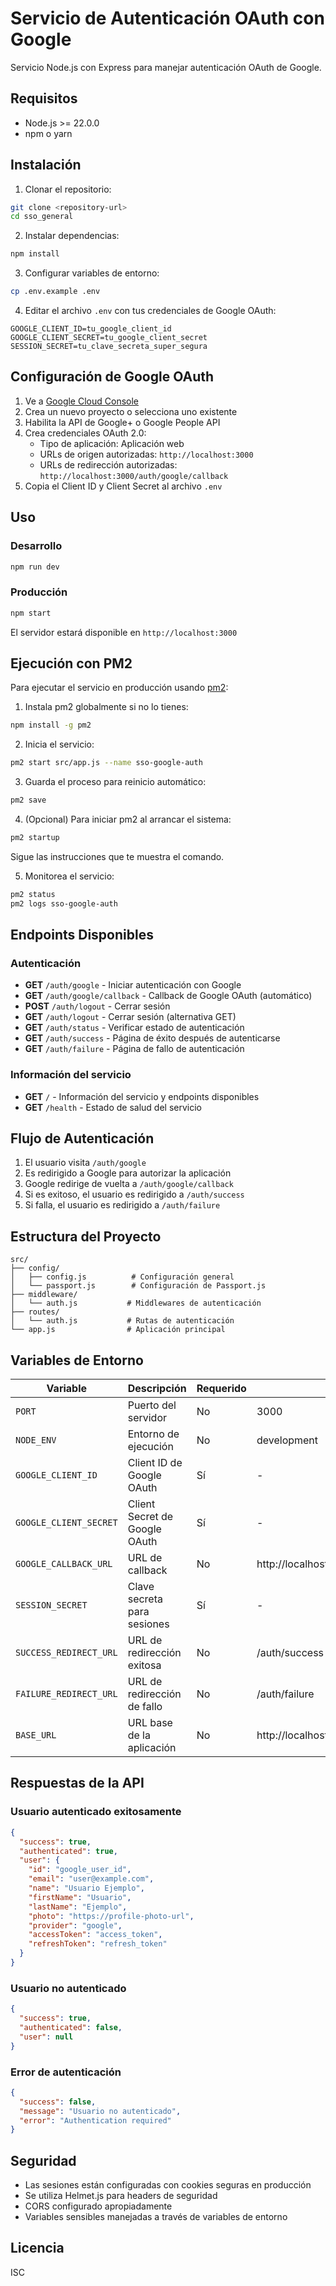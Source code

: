 # Servicio de Autenticación OAuth con Google

Servicio Node.js con Express para manejar autenticación OAuth de Google.

## Requisitos

- Node.js >= 22.0.0
- npm o yarn

## Instalación

1. Clonar el repositorio:
```bash
git clone <repository-url>
cd sso_general
```

2. Instalar dependencias:
```bash
npm install
```

3. Configurar variables de entorno:
```bash
cp .env.example .env
```

4. Editar el archivo `.env` con tus credenciales de Google OAuth:
```env
GOOGLE_CLIENT_ID=tu_google_client_id
GOOGLE_CLIENT_SECRET=tu_google_client_secret
SESSION_SECRET=tu_clave_secreta_super_segura
```

## Configuración de Google OAuth

1. Ve a [Google Cloud Console](https://console.cloud.google.com/)
2. Crea un nuevo proyecto o selecciona uno existente
3. Habilita la API de Google+ o Google People API
4. Crea credenciales OAuth 2.0:
   - Tipo de aplicación: Aplicación web
   - URLs de origen autorizadas: `http://localhost:3000`
   - URLs de redirección autorizadas: `http://localhost:3000/auth/google/callback`
5. Copia el Client ID y Client Secret al archivo `.env`

## Uso

### Desarrollo
```bash
npm run dev
```

### Producción
```bash
npm start
```

El servidor estará disponible en `http://localhost:3000`

## Ejecución con PM2

Para ejecutar el servicio en producción usando [pm2](https://pm2.keymetrics.io/):

1. Instala pm2 globalmente si no lo tienes:
  ```bash
  npm install -g pm2
  ```

2. Inicia el servicio:
  ```bash
  pm2 start src/app.js --name sso-google-auth
  ```

3. Guarda el proceso para reinicio automático:
  ```bash
  pm2 save
  ```

4. (Opcional) Para iniciar pm2 al arrancar el sistema:
  ```bash
  pm2 startup
  ```
  Sigue las instrucciones que te muestra el comando.

5. Monitorea el servicio:
  ```bash
  pm2 status
  pm2 logs sso-google-auth
  ```

## Endpoints Disponibles

### Autenticación

- **GET** `/auth/google` - Iniciar autenticación con Google
- **GET** `/auth/google/callback` - Callback de Google OAuth (automático)
- **POST** `/auth/logout` - Cerrar sesión
- **GET** `/auth/logout` - Cerrar sesión (alternativa GET)
- **GET** `/auth/status` - Verificar estado de autenticación
- **GET** `/auth/success` - Página de éxito después de autenticarse
- **GET** `/auth/failure` - Página de fallo de autenticación

### Información del servicio

- **GET** `/` - Información del servicio y endpoints disponibles
- **GET** `/health` - Estado de salud del servicio

## Flujo de Autenticación

1. El usuario visita `/auth/google`
2. Es redirigido a Google para autorizar la aplicación
3. Google redirige de vuelta a `/auth/google/callback`
4. Si es exitoso, el usuario es redirigido a `/auth/success`
5. Si falla, el usuario es redirigido a `/auth/failure`

## Estructura del Proyecto

```
src/
├── config/
│   ├── config.js          # Configuración general
│   └── passport.js        # Configuración de Passport.js
├── middleware/
│   └── auth.js           # Middlewares de autenticación
├── routes/
│   └── auth.js           # Rutas de autenticación
└── app.js                # Aplicación principal
```

## Variables de Entorno

| Variable | Descripción | Requerido | Default |
|----------|-------------|-----------|---------|
| `PORT` | Puerto del servidor | No | 3000 |
| `NODE_ENV` | Entorno de ejecución | No | development |
| `GOOGLE_CLIENT_ID` | Client ID de Google OAuth | Sí | - |
| `GOOGLE_CLIENT_SECRET` | Client Secret de Google OAuth | Sí | - |
| `GOOGLE_CALLBACK_URL` | URL de callback | No | http://localhost:3000/auth/google/callback |
| `SESSION_SECRET` | Clave secreta para sesiones | Sí | - |
| `SUCCESS_REDIRECT_URL` | URL de redirección exitosa | No | /auth/success |
| `FAILURE_REDIRECT_URL` | URL de redirección de fallo | No | /auth/failure |
| `BASE_URL` | URL base de la aplicación | No | http://localhost:3000 |

## Respuestas de la API

### Usuario autenticado exitosamente
```json
{
  "success": true,
  "authenticated": true,
  "user": {
    "id": "google_user_id",
    "email": "user@example.com",
    "name": "Usuario Ejemplo",
    "firstName": "Usuario",
    "lastName": "Ejemplo",
    "photo": "https://profile-photo-url",
    "provider": "google",
    "accessToken": "access_token",
    "refreshToken": "refresh_token"
  }
}
```

### Usuario no autenticado
```json
{
  "success": true,
  "authenticated": false,
  "user": null
}
```

### Error de autenticación
```json
{
  "success": false,
  "message": "Usuario no autenticado",
  "error": "Authentication required"
}
```

## Seguridad

- Las sesiones están configuradas con cookies seguras en producción
- Se utiliza Helmet.js para headers de seguridad
- CORS configurado apropiadamente
- Variables sensibles manejadas a través de variables de entorno

## Licencia

ISC